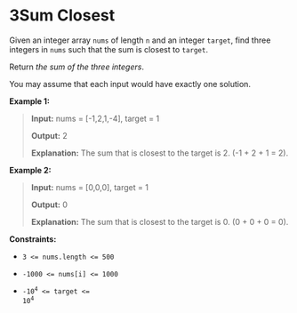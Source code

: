 # 3Sum Closest

Given an integer array <code>nums</code> of length <code>n</code> and an integer <code>target</code>, find three integers in <code>nums</code> such that the sum is closest to <code>target</code>.

Return *the sum of the three integers*.

You may assume that each input would have exactly one solution.


**Example 1:**
>
> **Input:** nums = [-1,2,1,-4], target = 1
>
> **Output:** 2
>
> **Explanation:** The sum that is closest to the target is 2. (-1 + 2 + 1 = 2).

**Example 2:**
>
> **Input:** nums = [0,0,0], target = 1
>
> **Output:** 0
>
> **Explanation:** The sum that is closest to the target is 0. (0 + 0 + 0 = 0).


**Constraints:**

- <code>3 &lt;= nums.length &lt;= 500</code>

- <code>-1000 &lt;= nums[i] &lt;= 1000</code>

- <code>-10<sup>4</sup> &lt;= target &lt;= 10<sup>4</sup></code>
